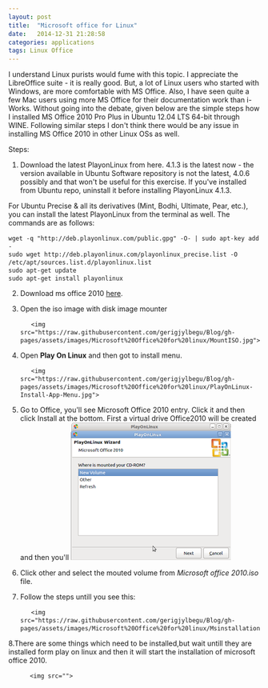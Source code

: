 ```yaml
---
layout: post
title:  "Microsoft office for Linux"
date:   2014-12-31 21:28:58
categories: applications
tags: Linux Office
---
```

I understand Linux purists would fume with this topic. I appreciate the LibreOffice suite - it is really good. But, a lot of Linux users who started with Windows, are more comfortable with MS Office. Also, I have seen quite a few Mac users using more MS Office for their documentation work than i-Works. Without going into the debate, given below are the simple steps how I installed MS Office 2010 Pro Plus in Ubuntu 12.04 LTS 64-bit through WINE. Following similar steps I don't think there would be any issue in installing MS Office 2010 in other Linux OSs as well.

Steps:

1. Download the latest PlayonLinux from here. 4.1.3 is the latest now - the version available in Ubuntu Software repository is not the latest, 4.0.6 possibly and that won't be useful for this exercise. If you've installed from Ubuntu repo, uninstall it before installing PlayonLinux 4.1.3.

For Ubuntu Precise & all its derivatives (Mint, Bodhi, Ultimate, Pear, etc.), you can install the latest PlayonLinux from the terminal as well. The commands are as follows:
```
wget -q "http://deb.playonlinux.com/public.gpg" -O- | sudo apt-key add -
sudo wget http://deb.playonlinux.com/playonlinux_precise.list -O /etc/apt/sources.list.d/playonlinux.list
sudo apt-get update
sudo apt-get install playonlinux
``` 
2. Download ms office 2010 [here]().
3. Open the iso image with disk image mounter
  
          <img src="https://raw.githubusercontent.com/gerigjylbegu/Blog/gh-pages/assets/images/Microsoft%20Office%20for%20linux/MountISO.jpg">
4. Open **Play On Linux** and then got to install menu.
        
          <img src="https://raw.githubusercontent.com/gerigjylbegu/Blog/gh-pages/assets/images/Microsoft%20Office%20for%20linux/PlayOnLinux-Install-App-Menu.jpg">
5. Go to Office, you'll see Microsoft Office 2010 entry. Click it and then click Install at the bottom. First a virtual drive Office2010 will be created and then you'll 
          <img src="https://raw.githubusercontent.com/gerigjylbegu/Blog/gh-pages/assets/images/Microsoft%20Office%20for%20linux/MSOffice2010.png">
6. Click other and select the mouted volume from *Microsoft office 2010.iso* file.
7. Follow the steps untill you see this:
          
          <img src="https://raw.githubusercontent.com/gerigjylbegu/Blog/gh-pages/assets/images/Microsoft%20Office%20for%20linux/Msinstallation.png">
8.There are some things which need to be installed,but wait untill they are installed form play on linux and then it will start the installation of microsoft office 2010.

          <img src="">
